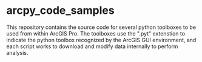 # arcpy_code_samples

This repository contains the source code for several python toolboxes to be used from within ArcGIS Pro.   The toolboxes use the ".pyt" extenstion to indicate the python toolbox recognized by the ArcGIS GUI environment, and each script works to download and modify data internally to perform analysis. 
